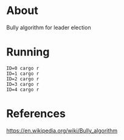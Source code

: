 # About

Bully algorithm for leader election

# Running

```
ID=0 cargo r
ID=1 cargo r
ID=2 cargo r
ID=3 cargo r
ID=4 cargo r
```

# References

https://en.wikipedia.org/wiki/Bully_algorithm 